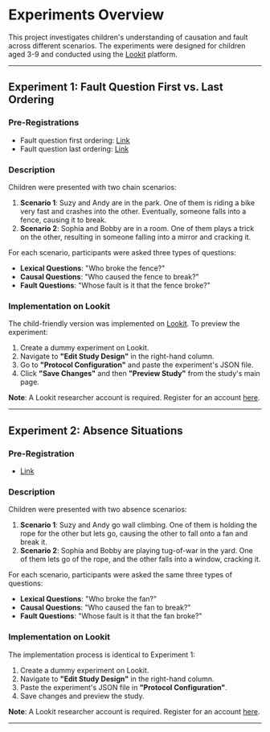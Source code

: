 # Experiments Overview

This project investigates children's understanding of causation and fault across different scenarios. The experiments were designed for children aged 3-9 and conducted using the [Lookit](https://childrenhelpingscience.com/) platform. 

---

## Experiment 1: Fault Question First vs. Last Ordering

### Pre-Registrations
- Fault question first ordering: [Link](https://osf.io/2u4fp)
- Fault question last ordering: [Link](https://osf.io/f4n6w)

### Description
Children were presented with two chain scenarios:  
1. **Scenario 1**: Suzy and Andy are in the park. One of them is riding a bike very fast and crashes into the other. Eventually, someone falls into a fence, causing it to break.  
2. **Scenario 2**: Sophia and Bobby are in a room. One of them plays a trick on the other, resulting in someone falling into a mirror and cracking it.  

For each scenario, participants were asked three types of questions:  
- **Lexical Questions**: "Who broke the fence?"  
- **Causal Questions**: "Who caused the fence to break?"  
- **Fault Questions**: "Whose fault is it that the fence broke?"  

### Implementation on Lookit
The child-friendly version was implemented on [Lookit](https://childrenhelpingscience.com/). To preview the experiment:  
1. Create a dummy experiment on Lookit.  
2. Navigate to **"Edit Study Design"** in the right-hand column.  
3. Go to **"Protocol Configuration"** and paste the experiment's JSON file.  
4. Click **"Save Changes"** and then **"Preview Study"** from the study's main page.  

**Note**: A Lookit researcher account is required. Register for an account [here](https://childrenhelpingscience.com/registration/).

---

## Experiment 2: Absence Situations

### Pre-Registration
- [Link](https://osf.io/sjakw)

### Description
Children were presented with two absence scenarios:  
1. **Scenario 1**: Suzy and Andy go wall climbing. One of them is holding the rope for the other but lets go, causing the other to fall onto a fan and break it.  
2. **Scenario 2**: Sophia and Bobby are playing tug-of-war in the yard. One of them lets go of the rope, and the other falls into a window, cracking it.  

For each scenario, participants were asked the same three types of questions:  
- **Lexical Questions**: "Who broke the fan?"  
- **Causal Questions**: "Who caused the fan to break?"  
- **Fault Questions**: "Whose fault is it that the fan broke?"  

### Implementation on Lookit
The implementation process is identical to Experiment 1:  
1. Create a dummy experiment on Lookit.  
2. Navigate to **"Edit Study Design"** in the right-hand column.  
3. Paste the experiment's JSON file in **"Protocol Configuration"**.  
4. Save changes and preview the study.  

**Note**: A Lookit researcher account is required. Register for an account [here](https://childrenhelpingscience.com/registration/).

---